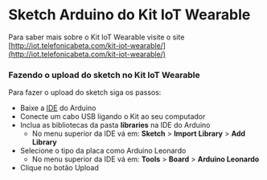 # Sketch Arduino do Kit IoT Wearable

Para saber mais sobre o Kit IoT Wearable visite o site [http://iot.telefonicabeta.com/kit-iot-wearable/](http://iot.telefonicabeta.com/kit-iot-wearable/)


### Fazendo o upload do sketch no Kit IoT Wearable

Para fazer o upload do sketch siga os passos:

  * Baixe a [IDE](http://arduino.cc/en/main/software) do Arduino
  * Conecte um cabo USB ligando o Kit ao seu computador
  * Inclua as bibliotecas da pasta **libraries** na IDE do Arduino
    * No menu superior da IDE vá em: **Sketch** > **Import Library** > **Add Library**
  * Selecione o tipo da placa como Arduino Leonardo
    * No menu superior da IDE vá em: **Tools** > **Board** > **Arduino Leonardo**
  * Clique no botão Upload
